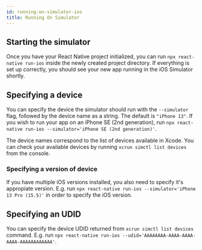 ```yaml
---
id: running-on-simulator-ios
title: Running On Simulator
---
```


## Starting the simulator

Once you have your React Native project initialized, you can run `npx react-native run-ios` inside the newly created project directory. If everything is set up correctly, you should see your new app running in the iOS Simulator shortly.

## Specifying a device

You can specify the device the simulator should run with the `--simulator` flag, followed by the device name as a string. The default is `"iPhone 13"`. If you wish to run your app on an iPhone SE (2nd generation), run `npx react-native run-ios --simulator='iPhone SE (2nd generation)'`.

The device names correspond to the list of devices available in Xcode. You can check your available devices by running `xcrun simctl list devices` from the console.

### Specifying a version of device

If you have multiple iOS versions installed, you also need to specify it's appropiate version. E.g. run `npx react-native run-ios --simulator='iPhone 13 Pro (15.5)'` in order to specify the iOS version.

## Specifying an UDID

You can specify the device UDID returned from `xcrun simctl list devices` command. E.g. run `npx react-native run-ios --udid='AAAAAAAA-AAAA-AAAA-AAAA-AAAAAAAAAAAA'`.
